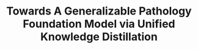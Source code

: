 ---
title: "Towards A Generalizable Pathology Foundation Model via Unified Knowledge Distillation"
authors: "Jiabo Ma&#42;, Zhengrui Guo&#42;, Fengtao Zhou, Yihui Wang, Yingxue Xu, Yu Cai, Zhengjie Zhu, Cheng Jin, Yi Lin, Xinrui Jiang, Anjia Han, Li Liang, Ronald Cheong Kin Chan, Jiguang Wang, Kwang-Ting Cheng, Hao Chen"
pub_date: "2024-07-29" #Date of publication. Change from Biorxiv date to Journal date once accepted
image: "/static/img/pub/2024_gpfm.png" 
arxiv: 2407.18449
---